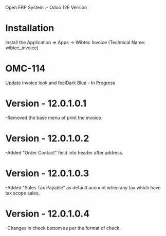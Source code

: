 Open ERP System :- Odoo 12E Version 

Installation 
============
Install the Application => Apps -> Wibtec Invoice (Technical Name: wibtec_invoice)

OMC-114 
====================
Update Invoice look and feelDark Blue - In Progress

Version - 12.0.1.0.1
=========================
-Removed the base menu of print the invoice.

Version - 12.0.1.0.2
=====================
-Added "Order Contact" field into header after address.

Version - 12.0.1.0.3
=====================
-Added "Sales Tax Payable" as default account when any tax which have tax scope sales.

Version - 12.0.1.0.4
========================
-Changes in check bottom as per the format of check.